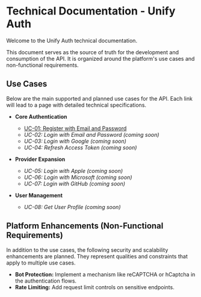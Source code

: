 # Technical Documentation - Unify Auth

Welcome to the Unify Auth technical documentation.

This document serves as the source of truth for the development and consumption of the API. It is organized around the platform's use cases and non-functional requirements.

## Use Cases

Below are the main supported and planned use cases for the API. Each link will lead to a page with detailed technical specifications.

*   **Core Authentication**
    *   [UC-01: Register with Email and Password](./use-cases/01-register-with-email-and-password.md)
    *   *UC-02: Login with Email and Password (coming soon)*
    *   *UC-03: Login with Google (coming soon)*
    *   *UC-04: Refresh Access Token (coming soon)*

*   **Provider Expansion**
    *   *UC-05: Login with Apple (coming soon)*
    *   *UC-06: Login with Microsoft (coming soon)*
    *   *UC-07: Login with GitHub (coming soon)*

*   **User Management**
    *   *UC-08: Get User Profile (coming soon)*

## Platform Enhancements (Non-Functional Requirements)

In addition to the use cases, the following security and scalability enhancements are planned. They represent qualities and constraints that apply to multiple use cases.

*   **Bot Protection:** Implement a mechanism like reCAPTCHA or hCaptcha in the authentication flows.
*   **Rate Limiting:** Add request limit controls on sensitive endpoints.
